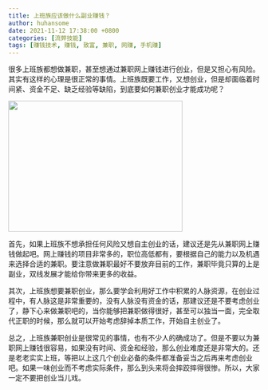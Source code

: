 ```yaml
---
title: 上班族应该做什么副业赚钱？
author: huhansome
date: 2021-11-12 17:38:00 +0800
categories: [流弊技能]
tags: [赚钱技术, 赚钱, 致富, 兼职, 网赚, 手机赚]
---
```



很多上班族都想做兼职，甚至想通过兼职网上赚钱进行创业，但是又担心有风险。其实有这样的心理是很正常的事情。上班族既要工作，又想创业，但是却面临着时间紧、资金不足、缺乏经验等缺陷，到底要如何兼职创业才能成功呢？

<img src="http://www.jinduoxia.com.cn/d/file/2020-02-19/2fa3f1a2720ee174d4d9623c4c2a77c6.jpg" style="width: 349px; height: 262px;"/>

首先，如果上班族不想承担任何风险又想自主创业的话，建议还是先从兼职网上赚钱做起吧。网上赚钱的项目非常多的，职位高低都有，要根据自己的能力以及机遇来选择合适的兼职。要注意做兼职最好不要放弃目前的工作，兼职毕竟只算的上是副业，双线发展才能给你带来更多的收益。

其次，上班族想要兼职创业，那么要学会利用好工作中积累的人脉资源，在创业过程中，有人脉这是非常重要的，没有人脉没有资金的话，那建议还是不要考虑创业了，静下心来做兼职吧的，当你能够把兼职做得很好，甚至可以独当一面，完全取代正职的时候，那么就可以开始考虑辞掉本质工作，开始自主创业了。

总之，上班族兼职创业是很常见的事情，也有不少人的确成功了。但是不要以为兼职网上赚钱很容易，如果没有时间、资金和经验，那么创业难度还是非常大的。还是老老实实上班，等把以上这几个创业必备的条件都准备妥当之后再来考虑创业吧。如果一味创业而不考虑实际条件，那么到头来将会摔跤摔得很惨。所以，大家一定不要把创业当儿戏。

